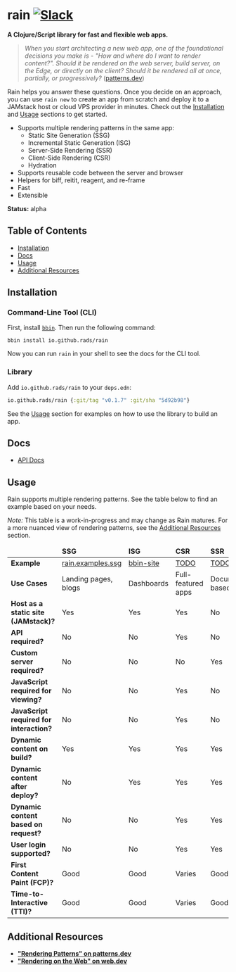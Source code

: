 # rain [![Slack](https://img.shields.io/badge/clojurians-rain-blue.svg?logo=slack)](https://clojurians.slack.com/messages/rain/)

**A Clojure/Script library for fast and flexible web apps.**

> *When you start architecting a new web app, one of the foundational decisions you make is - "How and where do I want to render content?". Should it be rendered on the web server, build server, on the Edge, or directly on the client? Should it be rendered all at once, partially, or progressively?* ([patterns.dev](https://www.patterns.dev/posts/rendering-patterns))

Rain helps you answer these questions. Once you decide on an approach, you can use `rain new` to create an app from scratch and deploy it to a JAMstack host or cloud VPS provider in minutes. Check out the [Installation](#installation) and [Usage](#usage) sections to get started.

- Supports multiple rendering patterns in the same app:
    - Static Site Generation (SSG)
    - Incremental Static Generation (ISG)
    - Server-Side Rendering (SSR)
    - Client-Side Rendering (CSR)
    - Hydration
- Supports reusable code between the server and browser
- Helpers for biff, reitit, reagent, and re-frame
- Fast
- Extensible

**Status:** alpha

## Table of Contents

- [Installation](#installation)
- [Docs](#docs)
- [Usage](#usage)
- [Additional Resources](#additional-resources)

## Installation

### Command-Line Tool (CLI)

First, install [`bbin`](https://github.com/babashka/bbin). Then run the following command:

```
bbin install io.github.rads/rain
```

Now you can run `rain` in your shell to see the docs for the CLI tool.

### Library

Add `io.github.rads/rain` to your `deps.edn`:

```clojure
io.github.rads/rain {:git/tag "v0.1.7" :git/sha "5d92b98"}
```

See the [Usage](#usage) section for examples on how to use the library to build an app.

## Docs

- [API Docs](docs/api.md)

## Usage

Rain supports multiple rendering patterns. See the table below to find an example based on your needs.

*Note:* This table is a work-in-progress and may change as Rain matures. For a more nuanced view of rendering patterns, see the [Additional Resources](#additional-resources) section.

<table>
  <thead>
    <tr>
      <td></td>
      <td><strong>SSG</strong></td>
      <td><strong>ISG</strong></td>
      <td><strong>CSR</strong></td>
      <td><strong>SSR</strong></td>
      <td><strong>Hydration</strong></td>
    </tr>
  </thead>
<tbody>
  <tr>
    <td><strong>Example</strong></td>
    <td><a href="http://github.com/rads/rain.examples.ssg">rain.examples.ssg</a></td>
    <td><a href="http://github.com/rads/bbin-site">bbin-site</a></td>
    <td><a href="#">TODO</a></td>
    <td><a href="#">TODO</a></td>
    <td><a href="http://github.com/rads/rain.examples.todomvc">rain.examples.todomvc</a></td>
  </tr>
  <tr>
    <td><strong>Use Cases</strong></td>
    <td>Landing pages, blogs</td>
    <td>Dashboards</td>
    <td>Full-featured apps</td>
    <td>Document-based sites</td>
    <td>Supports both CSR and SSR use cases</td>
  </tr>
  <tr>
    <td><strong>Host as a static site (JAMstack)?</strong></td>
    <td>Yes</td>
    <td>Yes</td>
    <td>Yes</td>
    <td>No</td>
    <td>No</td>
  </tr>
  <tr>
    <td><strong>API required?</strong></td>
    <td>No</td>
    <td>No</td>
    <td>Yes</td>
    <td>No</td>
    <td>Yes</td>
  </tr>
  <tr>
    <td><strong>Custom server required?</strong></td>
    <td>No</td>
    <td>No</td>
    <td>No</td>
    <td>Yes</td>
    <td>Yes</td>
  </tr>
  <tr>
    <td><strong>JavaScript required for viewing?</strong></td>
    <td>No</td>
    <td>No</td>
    <td>Yes</td>
    <td>No</td>
    <td>No</td>
  </tr>
  <tr>
    <td><strong>JavaScript required for interaction?</strong></td>
    <td>No</td>
    <td>No</td>
    <td>Yes</td>
    <td>No</td>
    <td>Yes</td>
  </tr>
  <tr>
    <td><strong>Dynamic content on build?</strong></td>
    <td>Yes</td>
    <td>Yes</td>
    <td>Yes</td>
    <td>Yes</td>
    <td>Yes</td>
  </tr>
  <tr>
    <td><strong>Dynamic content after deploy?</strong></td>
    <td>No</td>
    <td>Yes</td>
    <td>Yes</td>
    <td>Yes</td>
    <td>Yes</td>
  </tr>
  <tr>
    <td><strong>Dynamic content based on request?</strong></td>
    <td>No</td>
    <td>No</td>
    <td>Yes</td>
    <td>Yes</td>
    <td>Yes</td>
  </tr>
  <tr>
    <td><strong>User login supported?</strong></td>
    <td>No</td>
    <td>No</td>
    <td>Yes</td>
    <td>Yes</td>
    <td>Yes</td>
  </tr>
  <tr>
    <td><strong>First Content Paint (FCP)?</strong></td>
    <td>Good</td>
    <td>Good</td>
    <td>Varies</td>
    <td>Good</td>
    <td>Good</td>
  </tr>
  <tr>
    <td><strong>Time-to-Interactive (TTI)?</strong></td>
    <td>Good</td>
    <td>Good</td>
    <td>Varies</td>
    <td>Good</td>
    <td>Varies</td>
  </tr>
</tbody>
</table>

## Additional Resources

- [**"Rendering Patterns" on patterns.dev**](https://www.patterns.dev/posts/rendering-patterns)
- [**"Rendering on the Web" on web.dev**](https://web.dev/rendering-on-the-web/)

